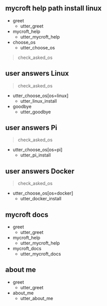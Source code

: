 ## mycroft help path install linux  
* greet              
  - utter_greet
* mycroft_help               
  - utter_mycroft_help
* choose_os
  - utter_choose_os
> check_asked_os

## user answers Linux
> check_asked_os
* utter_choose_os[os=linux]
  - utter_linux_install
* goodbye
  - utter_goodbye
    
## user answers Pi
> check_asked_os
* utter_choose_os[os=pi]
  - utter_pi_install  
  
## user answers Docker
> check_asked_os
* utter_choose_os[os=docker]
  - utter_docker_install 

## mycroft docs
* greet              
  - utter_greet
* mycroft_help               
  - utter_mycroft_help
* mycroft_docs
  - utter_mycroft_docs
  
## about me
* greet              
  - utter_greet
* about_me               
  - utter_about_me